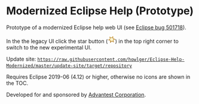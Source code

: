 # Modernized Eclipse Help (Prototype)

Prototype of a modernized Eclipse help web UI (see [Eclipse bug 501718](https://bugs.eclipse.org/bugs/show_bug.cgi?id=501718)).

In the the legacy UI click the star button (<img src="de.agilantis.help_ui_modernized/m.svg" width="20">) in the top right corner to switch to the new experimental UI.

Update site: [`https://raw.githubusercontent.com/howlger/Eclipse-Help-Modernized/master/update-site/target/repository`](https://raw.githubusercontent.com/howlger/Eclipse-Help-Modernized/master/update-site/target/repository)

Requires Eclipse 2019-06 (4.12) or higher, otherwise no icons are shown in the TOC.

Developed for and sponsored by [Advantest Corporation](https://www.advantest.com/).

